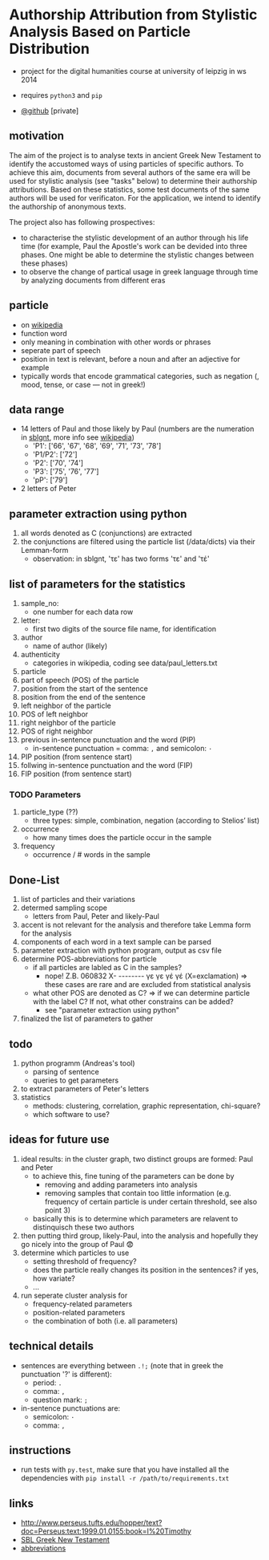 # Authorship Attribution from Stylistic Analysis Based on Particle Distribution
- project for the digital humanities course at university of leipzig in ws 2014

- requires `python3` and `pip`
- [@github](https://github.com/KLINGTdotNET/dh-project-ws14) [private]

## motivation
The aim of the project is to analyse texts in ancient Greek New Testament to identify the accustomed ways of using particles of specific authors. To achieve this aim, documents from several authors of the same era will be used for stylistic analysis (see "tasks" below) to determine their authorship attributions. Based on these statistics, some test documents of the same authors will be used for verificaton. For the application, we intend to identify the authorship of anonymous texts.

The project also has following prospectives:
- to characterise the stylistic development of an author through his life time (for example, Paul the Apostle's work can be devided into three phases. One might be able to determine the stylistic changes between these phases)
- to observe the change of partical usage in greek language through time by analyzing documents from different eras

## particle

- on [wikipedia](http://www.wikiwand.com/en/Grammatical_particle)
- function word
- only meaning in combination with other words or phrases
- seperate part of speech
- position in text is relevant, before a noun and after an adjective for example
- typically words that encode grammatical categories, such as negation (, mood, tense, or case — not in greek!)

## data range
- 14 letters of Paul and those likely by Paul (numbers are the numeration in [sblgnt](https://github.com/morphgnt/sblgnt), more info see [wikipedia](http://de.wikipedia.org/wiki/Paulusbriefe))
    - 'P1': ['66', '67', '68', '69', '71', '73', '78']
    - 'P1/P2': ['72']
    - 'P2': ['70', '74']
    - 'P3': ['75', '76', '77']
    - 'pP': ['79']
- 2 letters of Peter

## parameter extraction using python
1. all words denoted as C (conjunctions) are extracted
2. the conjunctions are filtered using the particle list (/data/dicts) via their Lemman-form
    - observation: in sblgnt, 'τε' has two forms 'τε' and 'τέ'

## list of parameters for the statistics
1. sample_no: 
	- one number for each data row
2. letter:
	- first two digits of the source file name, for identification
3. author
	- name of author (likely)
4. authenticity
	- categories in wikipedia, coding see data/paul_letters.txt
5. particle
6. part of speech (POS) of the particle
7. position from the start of the sentence
8. position from the end of the sentence
9. left neighbor of the particle
10. POS of left neighbor
11. right neighbor of the particle
12. POS of right neighbor
13. previous in-sentence punctuation and the word (PIP)
    - in-sentence punctuation = comma: `,` and semicolon: `·`
14. PIP position (from sentence start)
15. follwing in-sentence punctuation and the word (FIP) 
16. FIP position (from sentence start)

### TODO Parameters
1. particle_type (??)
	- three types: simple, combination, negation (according to Stelios’ list)
2. occurrence
	- how many times does the particle occur in the sample
3. frequency
	- occurrence / # words in the sample
	
## Done-List
1. list of particles and their variations
2. determed sampling scope
    - letters from Paul, Peter and likely-Paul
3. accent is not relevant for the analysis and therefore take Lemma form for the analysis
4. components of each word in a text sample can be parsed
5. parameter extraction with python program, output as csv file
6. determine POS-abbreviations for particle
    - if all particles are labled as C in the samples?
    	- nope! Z.B.
    	060832 X- -------- γε γε γέ γέ  (X=exclamation) => these cases are rare and are excluded from statistical analysis
    - what other POS are denoted as C?
    => if we can determine particle with the label C? If not, what other constrains can be added?
    	- see "parameter extraction using python"
7. finalized the list of parameters to gather

## todo
1. python programm (Andreas's tool)
    - parsing of sentence
    - queries to get parameters
2. to extract parameters of Peter's letters
2. statistics
    - methods: clustering, correlation, graphic representation, chi-square?
    - which software to use?

## ideas for future use
1. ideal results: in the cluster graph, two distinct groups are formed: Paul and Peter
    - to achieve this, fine tuning of the parameters can be done by
        - removing and adding parameters into analysis
        - removing samples that contain too little information (e.g. frequency of certain particle is under certain threshold, see also point 3)
    - basically this is to determine which parameters are relavent to distinquisch these two authors
2. then putting third group, likely-Paul, into the analysis and hopefully they go nicely into the group of Paul :fearful:
3. determine which particles to use
    - setting threshold of frequency?
    - does the particle really changes its position in the sentences? if yes, how variate?
    - ...
4. run seperate cluster analysis for
    - frequency-related parameters
    - position-related parameters
    - the combination of both (i.e. all parameters)

## technical details
- sentences are everything between `.!;` (note that in greek the punctuation '?' is different):
    - period: `.`
    - comma: `,`
    - question mark: `;`
- in-sentence punctuations are:
    - semicolon: `·`
    - comma: `,`

## instructions

- run tests with `py.test`, make sure that you have installed all the dependencies with `pip install -r /path/to/requirements.txt`

## links

- http://www.perseus.tufts.edu/hopper/text?doc=Perseus:text:1999.01.0155:book=I%20Timothy
- [SBL Greek New Testament](https://github.com/morphgnt/sblgnt)
- [abbreviations](http://jtauber.com/2010/07/parse-helper/demo.html)
